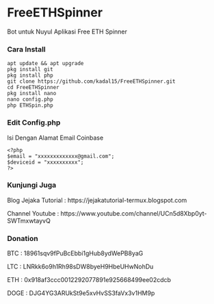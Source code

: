 # FreeETHSpinner

<p>Bot untuk Nuyul Aplikasi Free ETH Spinner</p>

### Cara Install
<pre><code>apt update && apt upgrade
pkg install git
pkg install php
git clone https://github.com/kadal15/FreeETHSpinner.git
cd FreeETHSpinner
pkg install nano
nano config.php
php ETHSpin.php</code></pre>
### Edit Config.php
<p>Isi Dengan Alamat Email Coinbase </p>
<pre><code>&lt;?php
$email = "xxxxxxxxxxxxx@gmail.com";
$deviceid = "xxxxxxxxxx";
?&gt;</code></pre>

### Kunjungi Juga
<p>Blog Jejaka Tutorial : https://jejakatutorial-termux.blogspot.com</p>
<p>Channel Youtube : https://www.youtube.com/channel/UCn5d8Xbp0yt-SWTmxwtayvQ</p>

### Donation
<p>BTC  : 18961sqv9fPuBcEbbi1gHub8ydWePB8yaG</p>
<p>LTC  : LNRkk6o9h1Rh98sDW8byeH9HbeUHwNohDu</p>
<p>ETH  : 0x918af3ccc0012292077891e925668499ee02cdcb</p>
<p>DOGE : DJG4YG3ARUkSt9e5xvHvSS3faVx3v1HM9p</p>
